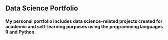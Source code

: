 ## Data Science Portfolio
#### My personal portfolio includes data science-related projects created for academic and self-learning purposes using the programming languages R and Python.
